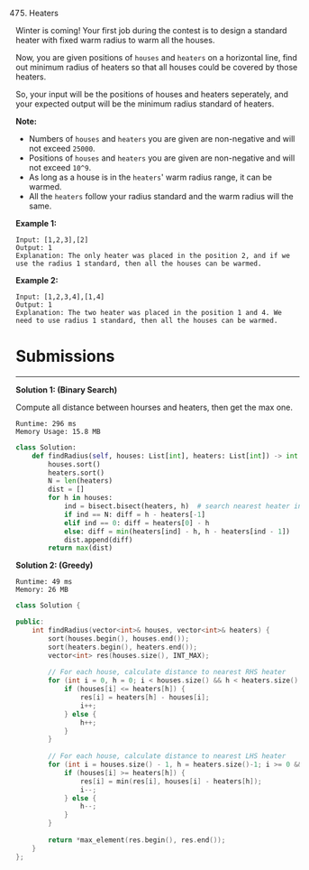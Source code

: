475. Heaters

Winter is coming! Your first job during the contest is to design a standard heater with fixed warm radius to warm all the houses.

Now, you are given positions of `houses` and `heaters` on a horizontal line, find out minimum radius of heaters so that all houses could be covered by those heaters.

So, your input will be the positions of houses and heaters seperately, and your expected output will be the minimum radius standard of heaters.

**Note:**

* Numbers of `houses` and `heaters` you are given are non-negative and will not exceed `25000`.
* Positions of `houses` and `heaters` you are given are non-negative and will not exceed `10^9`.
* As long as a house is in the `heaters`' warm radius range, it can be warmed.
* All the `heaters` follow your radius standard and the warm radius will the same.
 

**Example 1:**
```
Input: [1,2,3],[2]
Output: 1
Explanation: The only heater was placed in the position 2, and if we use the radius 1 standard, then all the houses can be warmed.
```

**Example 2:**
```
Input: [1,2,3,4],[1,4]
Output: 1
Explanation: The two heater was placed in the position 1 and 4. We need to use radius 1 standard, then all the houses can be warmed.
```

# Submissions
---
**Solution 1: (Binary Search)**

Compute all distance between hourses and heaters, then get the max one.

```
Runtime: 296 ms
Memory Usage: 15.8 MB
```
```python
class Solution:
    def findRadius(self, houses: List[int], heaters: List[int]) -> int:
        houses.sort()
        heaters.sort()
        N = len(heaters)
        dist = []
        for h in houses:
            ind = bisect.bisect(heaters, h)  # search nearest heater index
            if ind == N: diff = h - heaters[-1]
            elif ind == 0: diff = heaters[0] - h
            else: diff = min(heaters[ind] - h, h - heaters[ind - 1])
            dist.append(diff)
        return max(dist)
```

**Solution 2: (Greedy)**
```
Runtime: 49 ms
Memory: 26 MB
```
```c++
class Solution {

public:
    int findRadius(vector<int>& houses, vector<int>& heaters) {
        sort(houses.begin(), houses.end());
        sort(heaters.begin(), heaters.end());
        vector<int> res(houses.size(), INT_MAX); 
        
        // For each house, calculate distance to nearest RHS heater
        for (int i = 0, h = 0; i < houses.size() && h < heaters.size(); ) {
            if (houses[i] <= heaters[h]) {
                res[i] = heaters[h] - houses[i]; 
                i++;
            } else { 
                h++; 
            }
        }
        
        // For each house, calculate distance to nearest LHS heater
        for (int i = houses.size() - 1, h = heaters.size()-1; i >= 0 && h >= 0; ) {
            if (houses[i] >= heaters[h]) { 
                res[i] = min(res[i], houses[i] - heaters[h]); 
                i--; 
            } else { 
                h--; 
            }
        }
       
        return *max_element(res.begin(), res.end());
    }
};
```
